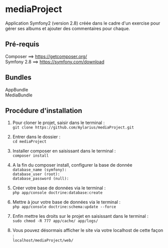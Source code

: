 mediaProject
============
Application Symfony2 (version 2.8) créée dans le cadre d'un exercise pour gérer ses albums et ajouter des commentaires pour chaque.

## Pré-requis

Composer ==> https://getcomposer.org/  
Symfony 2.8 ==> https://symfony.com/download

## Bundles

AppBundle  
MediaBundle  

## Procédure d'installation  
  
1. Pour cloner le projet, saisir dans le terminal :  
`git clone https://github.com/Aylarius/mediaProject.git`  
  
2. Entrer dans le dossier :  
`cd mediaProject` 

3. Installer composer en saisissant dans le terminal :  
`composer install`  
  
4. A la fin du composer install, configurer la base de donnée  
`database_name (symfony):`  
`database_user (root):`   
`database_password (null):`
  
5. Créer votre base de données via le terminal :  
`php app/console doctrine:database:create`  
  
6. Mettre à jour votre base de données via le terminal :  
`php app/console doctrine:schema:update --force`  
  
7. Enfin mettre les droits sur le projet en saisissant dans le terminal :  
`sudo chmod -R 777 app/cache/ app/logs/`  

8. Vous pouvez désormais afficher le site via votre localhost de cette façon :  
`localhost/mediaProject/web/`   
